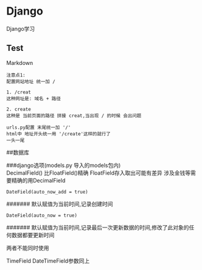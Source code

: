 # Django
Django学习

## Test  
Markdown  

    注意点1:  
    配置网站地址 统一加 /  
    
    1. /creat
    这种网址是: 域名 + 路径
    
    2. create
    这种是 当前页面的路径 拼接 creat,当出现 / 的时候 会出问题
    
    urls.py配置 末尾统一加 '/' 
    html中 地址开头统一用 '/create'这样的就行了
    一头一尾
    

##数据库

###django选项(models.py 导入的models包内)  
    DecimalField() 比FloatField()精确 FloatField存入取出可能有差异
    涉及金钱等需要精确的用DecimalField
    
    DateField(auto_now_add = true)
####### 默认赋值为当前时间,记录创建时间   

    DateField(auto_now = true)
####### 默认赋值为当前时间,记录最后一次更新数据的时间,修改了此对象的任何数据都要更新时间    
    
两者不能同时使用  
    
TimeField DateTimeField参数同上

    
    


  
